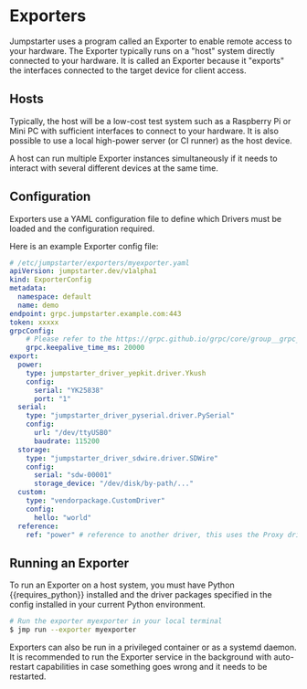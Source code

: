 # Exporters

Jumpstarter uses a program called an Exporter to enable remote access to your
hardware. The Exporter typically runs on a "host" system directly connected to
your hardware. It is called an Exporter because it "exports" the interfaces
connected to the target device for client access.

## Hosts

Typically, the host will be a low-cost test system such as a Raspberry Pi or
Mini PC with sufficient interfaces to connect to your hardware. It is also
possible to use a local high-power server (or CI runner) as the host device.

A host can run multiple Exporter instances simultaneously if it needs to
interact with several different devices at the same time.

## Configuration

Exporters use a YAML configuration file to define which Drivers must be loaded
and the configuration required.

Here is an example Exporter config file:

```yaml
# /etc/jumpstarter/exporters/myexporter.yaml
apiVersion: jumpstarter.dev/v1alpha1
kind: ExporterConfig
metadata:
  namespace: default
  name: demo
endpoint: grpc.jumpstarter.example.com:443
token: xxxxx
grpcConfig:
    # Please refer to the https://grpc.github.io/grpc/core/group__grpc__arg__keys.html documentation
    grpc.keepalive_time_ms: 20000
export:
  power:
    type: jumpstarter_driver_yepkit.driver.Ykush
    config:
      serial: "YK25838"
      port: "1"
  serial:
    type: "jumpstarter_driver_pyserial.driver.PySerial"
    config:
      url: "/dev/ttyUSB0"
      baudrate: 115200
  storage:
    type: "jumpstarter_driver_sdwire.driver.SDWire"
    config:
      serial: "sdw-00001"
      storage_device: "/dev/disk/by-path/..."
  custom:
    type: "vendorpackage.CustomDriver"
    config:
      hello: "world"
  reference:
    ref: "power" # reference to another driver, this uses the Proxy driver
```

## Running an Exporter

To run an Exporter on a host system, you must have Python {{requires_python}}
installed and the driver packages specified in the config installed in your
current Python environment.

```bash
# Run the exporter myexporter in your local terminal
$ jmp run --exporter myexporter
```

Exporters can also be run in a privileged container or as a systemd daemon. It
is recommended to run the Exporter service in the background with auto-restart
capabilities in case something goes wrong and it needs to be restarted.

